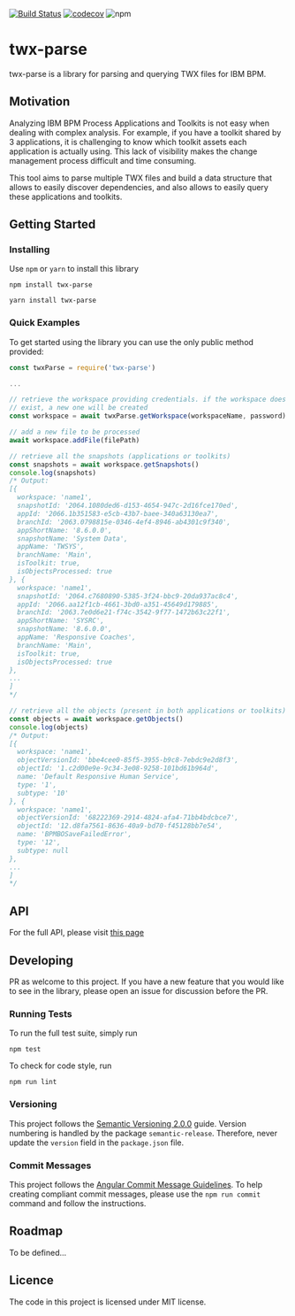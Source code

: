 [![Build Status](https://travis-ci.org/tigermarques/twx-parse.svg?branch=master)](https://travis-ci.org/tigermarques/twx-parse)
[![codecov](https://codecov.io/gh/tigermarques/twx-parse/branch/master/graph/badge.svg)](https://codecov.io/gh/tigermarques/twx-parse)
![npm](https://img.shields.io/npm/v/twx-parser?color=green&label=npm%20package)

# twx-parse
twx-parse is a library for parsing and querying TWX files for IBM BPM.

## Motivation
Analyzing IBM BPM Process Applications and Toolkits is not easy when dealing with complex analysis. For example, if you have a toolkit shared by 3 applications, it is challenging to know which toolkit assets each application is actually using. This lack of visibility makes the change management process difficult and time consuming.

This tool aims to parse multiple TWX files and build a data structure that allows to easily discover dependencies, and also allows to easily query these applications and toolkits.

## Getting Started

### Installing

Use `npm` or `yarn` to install this library

```
npm install twx-parse

yarn install twx-parse
```

### Quick Examples

To get started using the library you can use the only public method provided:

```javascript
const twxParse = require('twx-parse')

...

// retrieve the workspace providing credentials. if the workspace does not
// exist, a new one will be created
const workspace = await twxParse.getWorkspace(workspaceName, password)

// add a new file to be processed
await workspace.addFile(filePath)

// retrieve all the snapshots (applications or toolkits)
const snapshots = await workspace.getSnapshots()
console.log(snapshots)
/* Output:
[{
  workspace: 'name1',
  snapshotId: '2064.1080ded6-d153-4654-947c-2d16fce170ed',
  appId: '2066.1b351583-e5cb-43b7-baee-340a63130ea7',
  branchId: '2063.0798815e-0346-4ef4-8946-ab4301c9f340',
  appShortName: '8.6.0.0',
  snapshotName: 'System Data',
  appName: 'TWSYS',
  branchName: 'Main',
  isToolkit: true,
  isObjectsProcessed: true
}, {
  workspace: 'name1',
  snapshotId: '2064.c7680890-5385-3f24-bbc9-20da937ac8c4',
  appId: '2066.aa12f1cb-4661-3bd0-a351-45649d179885',
  branchId: '2063.7e0d6e21-f74c-3542-9f77-1472b63c22f1',
  appShortName: 'SYSRC',
  snapshotName: '8.6.0.0',
  appName: 'Responsive Coaches',
  branchName: 'Main',
  isToolkit: true,
  isObjectsProcessed: true
},
...
]
*/

// retrieve all the objects (present in both applications or toolkits)
const objects = await workspace.getObjects()
console.log(objects)
/* Output:
[{
  workspace: 'name1',
  objectVersionId: 'bbe4cee0-85f5-3955-b9c8-7ebdc9e2d8f3',
  objectId: '1.c2d00e9e-9c34-3e08-9258-101bd61b964d',
  name: 'Default Responsive Human Service',
  type: '1',
  subtype: '10'
}, {
  workspace: 'name1',
  objectVersionId: '68222369-2914-4824-afa4-71bb4bdcbce7',
  objectId: '12.d8fa7561-8636-40a9-bd70-f45128bb7e54',
  name: 'BPMBOSaveFailedError',
  type: '12',
  subtype: null
},
...
]
*/
```

## API

For the full API, please visit [this page](api.md)

## Developing

PR as welcome to this project. If you have a new feature that you would like to see in the library, please open an issue for discussion before the PR.

### Running Tests

To run the full test suite, simply run

```
npm test
```

To check for code style, run

```
npm run lint
```

### Versioning

This project follows the [Semantic Versioning 2.0.0](https://semver.org/) guide. Version numbering is handled by the package `semantic-release`. Therefore, never update the `version` field in the `package.json` file.

### Commit Messages

This project follows the [Angular Commit Message Guidelines](https://github.com/angular/angular.js/blob/master/DEVELOPERS.md#commits). To help creating compliant commit messages, please use the `npm run commit` command and follow the instructions.

## Roadmap

To be defined...

## Licence

The code in this project is licensed under MIT license.
